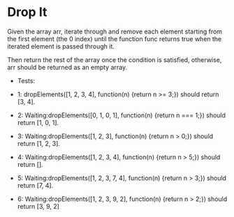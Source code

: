 # Drop It

Given the array arr, iterate through and remove each element starting from the first element (the 0 index) until the function func returns true when the iterated element is passed through it.

Then return the rest of the array once the condition is satisfied, otherwise, arr should be returned as an empty array.

- Tests:
- 1: dropElements([1, 2, 3, 4], function(n) {return n >= 3;}) should return [3, 4].

- 2: Waiting:dropElements([0, 1, 0, 1], function(n) {return n === 1;}) should return [1, 0, 1].

- 3: Waiting:dropElements([1, 2, 3], function(n) {return n > 0;}) should return [1, 2, 3].

- 4: Waiting:dropElements([1, 2, 3, 4], function(n) {return n > 5;}) should return [].

- 5: Waiting:dropElements([1, 2, 3, 7, 4], function(n) {return n > 3;}) should return [7, 4].

- 6: Waiting:dropElements([1, 2, 3, 9, 2], function(n) {return n > 2;}) should return [3, 9, 2]